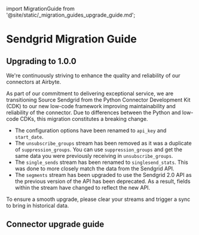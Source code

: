 import MigrationGuide from '@site/static/_migration_guides_upgrade_guide.md';

# Sendgrid Migration Guide

## Upgrading to 1.0.0

We're continuously striving to enhance the quality and reliability of our connectors at Airbyte.

As part of our commitment to delivering exceptional service, we are transitioning Source Sendgrid from the Python Connector Development Kit (CDK)
to our new low-code framework improving maintainability and reliability of the connector. Due to differences between the Python and low-code CDKs, this migration constitutes a breaking change.

- The configuration options have been renamed to `api_key` and `start_date`.
- The `unsubscribe_groups` stream has been removed as it was a duplicate of `suppression_groups`. You can use `suppression_groups` and get the same data you were previously receiving in `unsubscribe_groups`.
- The `single_sends` stream has been renamed to `singlesend_stats`. This was done to more closely match the data from the Sendgrid API.
- The `segments` stream has been upgraded to use the Sendgrid 2.0 API as the previous version of the API has been deprecated. As a result, fields within the stream have changed to reflect the new API.

To ensure a smooth upgrade, please clear your streams and trigger a sync to bring in historical data.

## Connector upgrade guide

<MigrationGuide />
